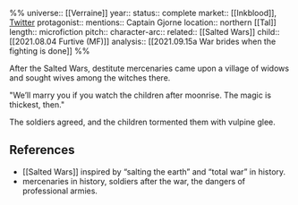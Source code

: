 %%
universe:: [[Verraine]]
year:: 
status:: complete 
market:: [[Inkblood]], [Twitter](https://twitter.com/EleanorKonik/status/1405920357534605317)
protagonist::
mentions:: Captain Gjorne
location:: northern [[Tal]]
length:: microfiction
pitch:: 
character-arc::
related:: [[Salted Wars]]
child:: [[2021.08.04 Furtive (MF)]]
analysis:: [[2021.09.15a War brides when the fighting is done]]
%% 

After the Salted Wars, destitute mercenaries came upon a village of widows and sought wives among the witches there.

"We’ll marry you if you watch the children after moonrise. The magic is thickest, then."

The soldiers agreed, and the children tormented them with vulpine glee.

## References

* [[Salted Wars]] inspired by “salting the earth” and “total war” in history. 
* mercenaries in history, soldiers after the war, the dangers of professional armies. 